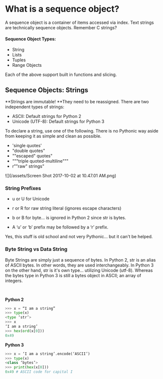 # What is a sequence object?

A sequence object is a container of items accessed via index. Text strings are technically sequence objects. Remember C strings?

#### Sequence Object Types:

* String
* Lists
* Tuples
* Range Objects

Each of the above support built in functions and slicing.

## Sequence Objects: Strings

**Strings are immutable! **They need to be reassigned. There are two independent types of strings:

* ASCII: Default strings for Python 2
* Unicode \(UTF-8\): Default strings for Python 3

To declare a string, use one of the following. There is no Pythonic way aside from keeping it as simple and clean as possible.

* 'single quotes'
* "double quotes"
* "\"escaped\" quotes"
* """triple quoted-multiline"""
* r"\"raw\" strings"

![](/assets/Screen Shot 2017-10-02 at 10.47.01 AM.png)

### String Prefixes

* u or U for Unicode​

* r or R for raw string literal \(ignores escape characters\)​

* b or B for byte… is ignored in Python 2 since str is bytes.​

* A ‘u’ or ‘b’ prefix may be followed by a ‘r’ prefix.​

Yes, this stuff is old school and not very Pythonic... but it can't be helped.

### Byte String vs Data String

Byte Strings are simply just a sequence of bytes. In Python 2, str is an alias of ASCII bytes. In other words, they are used interchangeably. In Python 3 on the other hand, str is it's own type... utilizing Unicode \(utf-8\). Whereas the bytes type in Python 3 is still a bytes object in ASCII; an array of integers.

​

**Python 2**

```py
>>> x = “I am a string”​
>>> type(x)​
<type ‘str’>​
>>> x​
‘I am a string’​
>>> hex(ord(x[0]))​
0x49​
```

**Python 3**

```py
>>> x = ‘I am a string’.encode(‘ASCII’)​
>>> type(x)​
<class ‘bytes’>​
>>> print(hex(x[0]))​
0x49 # ASCII code for capital I​
```



